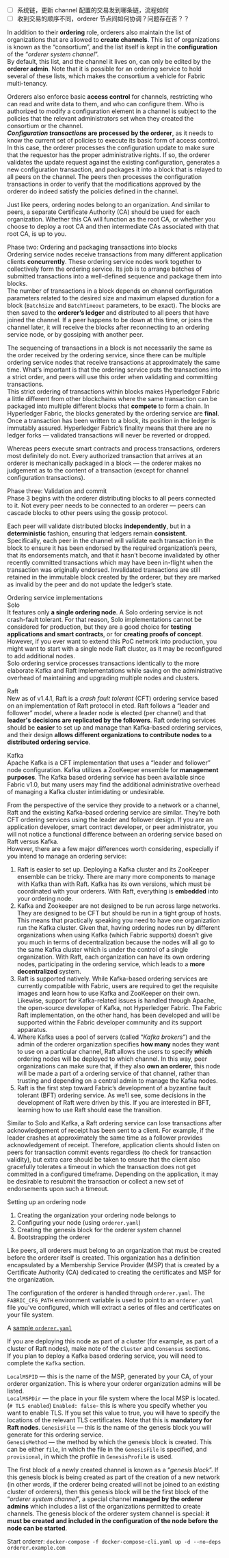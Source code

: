 - [ ] 系统链，更新 channel 配置的交易发到哪条链，流程如何
- [ ] 收到交易的顺序不同，orderer 节点间如何协调？问题存在否？？

In addition to their **ordering** role, orderers also maintain the list of organizations that are allowed to **create channels**. This list of organizations is known as the “consortium”, and the list itself is kept in the **configuration** of the “*orderer system channel*”.  
By default, this list, and the channel it lives on, can only be edited by the **orderer admin**. Note that it is possible for an ordering service to hold several of these lists, which makes the consortium a vehicle for Fabric multi-tenancy.

Orderers also enforce basic **access control** for channels, restricting who can read and write data to them, and who can configure them. Who is authorized to modify a configuration element in a channel is subject to the policies that the relevant administrators set when they created the consortium or the channel.  
***Configuration transactions* are processed by the orderer**, as it needs to know the current set of policies to execute its basic form of access control. In this case, the orderer processes the configuration update to make sure that the requestor has the proper administrative rights. If so, the orderer validates the update request against the existing configuration, generates a new configuration transaction, and packages it into a block that is relayed to all peers on the channel. The peers then processes the configuration transactions in order to verify that the modifications approved by the orderer do indeed satisfy the policies defined in the channel.

Just like peers, ordering nodes belong to an organization. And similar to peers, a separate Certificate Authority (CA) should be used for each organization. Whether this CA will function as the root CA, or whether you choose to deploy a root CA and then intermediate CAs associated with that root CA, is up to you.

Phase two: Ordering and packaging transactions into blocks  
Ordering service nodes receive transactions from many different application clients **concurrently**. These ordering service nodes work together to collectively form the ordering service. Its job is to arrange batches of submitted transactions into a well-defined sequence and package them into blocks.  
The number of transactions in a block depends on channel configuration parameters related to the desired size and maximum elapsed duration for a block (`BatchSize` and `BatchTimeout` parameters, to be exact). The blocks are then saved to the **orderer’s ledger** and distributed to all peers that have joined the channel. If a peer happens to be down at this time, or joins the channel later, it will receive the blocks after reconnecting to an ordering service node, or by gossiping with another peer.

The sequencing of transactions in a block is not necessarily the same as the order received by the ordering service, since there can be multiple ordering service nodes that receive transactions at approximately the same time. What’s important is that the ordering service puts the transactions into a strict order, and peers will use this order when validating and committing transactions.  
This strict ordering of transactions within blocks makes Hyperledger Fabric a little different from other blockchains where the same transaction can be packaged into multiple different blocks that **compete** to form a chain. In Hyperledger Fabric, the blocks generated by the ordering service are **final**. Once a transaction has been written to a block, its position in the ledger is immutably assured. Hyperledger Fabric’s finality means that there are no ledger forks — validated transactions will never be reverted or dropped.

Whereas peers execute smart contracts and process transactions, orderers most definitely do not. Every authorized transaction that arrives at an orderer is mechanically packaged in a block — the orderer makes no judgement as to the content of a transaction (except for channel configuration transactions).


Phase three: Validation and commit  
Phase 3 begins with the orderer distributing blocks to all peers connected to it. Not every peer needs to be connected to an orderer — peers can cascade blocks to other peers using the gossip protocol.

Each peer will validate distributed blocks **independently**, but in a **deterministic** fashion, ensuring that ledgers remain **consistent**. Specifically, each peer in the channel will validate each transaction in the block to ensure it has been endorsed by the required organization’s peers, that its endorsements match, and that it hasn’t become invalidated by other recently committed transactions which may have been in-flight when the transaction was originally endorsed. Invalidated transactions are still retained in the immutable block created by the orderer, but they are marked as invalid by the peer and do not update the ledger’s state.


Ordering service implementations  
Solo  
It features only **a single ordering node**. A Solo ordering service is not crash-fault tolerant. For that reason, Solo implementations cannot be considered for production, but they are a good choice for **testing applications and smart contracts**, or for **creating proofs of concept**. However, if you ever want to extend this PoC network into production, you might want to start with a single node Raft cluster, as it may be reconfigured to add additional nodes.  
Solo ordering service processes transactions identically to the more elaborate Kafka and Raft implementations while saving on the administrative overhead of maintaining and upgrading multiple nodes and clusters.

Raft  
New as of v1.4.1, Raft is a *crash fault tolerant* (CFT) ordering service based on an implementation of Raft protocol in etcd. Raft follows a “leader and follower” model, where a leader node is elected (per channel) and that **leader's decisions are replicated by the followers**. Raft ordering services should be **easier** to set up and manage than Kafka-based ordering services, and their design **allows different organizations to contribute nodes to a distributed ordering service**.

Kafka  
Apache Kafka is a CFT implementation that uses a “leader and follower” node configuration. Kafka utilizes a ZooKeeper ensemble for **management purposes**. The Kafka based ordering service has been available since Fabric v1.0, but many users may find the additional administrative overhead of managing a Kafka cluster intimidating or undesirable.

From the perspective of the service they provide to a network or a channel, Raft and the existing Kafka-based ordering service are similar. They’re both CFT ordering services using the leader and follower design. If you are an application developer, smart contract developer, or peer administrator, you will not notice a functional difference between an ordering service based on Raft versus Kafka.  
However, there are a few major differences worth considering, especially if you intend to manage an ordering service:  
1. Raft is easier to set up. Deploying a Kafka cluster and its ZooKeeper ensemble can be tricky. There are many more components to manage with Kafka than with Raft. Kafka has its own versions, which must be coordinated with your orderers. With Raft, everything is **embedded** into your ordering node.  
2. Kafka and Zookeeper are not designed to be run across large networks. They are designed to be CFT but should be run in a tight group of hosts. This means that practically speaking you need to have one organization run the Kafka cluster. Given that, having ordering nodes run by different organizations when using Kafka (which Fabric supports) doesn’t give you much in terms of decentralization because the nodes will all go to the same Kafka cluster which is under the control of a single organization. With Raft, each organization can have its own ordering nodes, participating in the ordering service, which leads to a **more decentralized** system.  
3. Raft is supported natively. While Kafka-based ordering services are currently compatible with Fabric, users are required to get the requisite images and learn how to use Kafka and ZooKeeper on their own. Likewise, support for Kafka-related issues is handled through Apache, the open-source developer of Kafka, not Hyperledger Fabric. The Fabric Raft implementation, on the other hand, has been developed and will be supported within the Fabric developer community and its support apparatus.
4. Where Kafka uses a pool of servers (called “*Kafka brokers*”) and the admin of the orderer organization specifies **how many** nodes they want to use on a particular channel, Raft allows the users to specify **which** ordering nodes will be deployed to which channel. In this way, peer organizations can make sure that, if they also **own an orderer**, this node will be made a part of a ordering service of that channel, rather than trusting and depending on a central admin to manage the Kafka nodes.
5. Raft is the first step toward Fabric’s development of a byzantine fault tolerant (BFT) ordering service. As we’ll see, some decisions in the development of Raft were driven by this. If you are interested in BFT, learning how to use Raft should ease the transition.

Similar to Solo and Kafka, a Raft ordering service can lose transactions after acknowledgement of receipt has been sent to a client. For example, if the leader crashes at approximately the same time as a follower provides acknowledgement of receipt. Therefore, application clients should listen on peers for transaction commit events regardless (to check for transaction validity), but extra care should be taken to ensure that the client also gracefully tolerates a timeout in which the transaction does not get committed in a configured timeframe. Depending on the application, it may be desirable to resubmit the transaction or collect a new set of endorsements upon such a timeout.

Setting up an ordering node
1. Creating the organization your ordering node belongs to
2. Configuring your node (using `orderer.yaml`)
3. Creating the genesis block for the orderer system channel
4. Bootstrapping the orderer

Like peers, all orderers must belong to an organization that must be created before the orderer itself is created. This organization has a definition encapsulated by a Membership Service Provider (MSP) that is created by a Certificate Authority (CA) dedicated to creating the certificates and MSP for the organization.

The configuration of the orderer is handled through `orderer.yaml`. The `FABRIC_CFG_PATH` environment variable is used to point to an `orderer.yaml` file you’ve configured, which will extract a series of files and certificates on your file system.  

A [sample `orderer.yaml`](https://github.com/hyperledger/fabric/blob/release-1.4/sampleconfig/orderer.yaml)

If you are deploying this node as part of a cluster (for example, as part of a cluster of Raft nodes), make note of the `Cluster` and `Consensus` sections.  
If you plan to deploy a Kafka based ordering service, you will need to complete the `Kafka` section.

`LocalMSPID` — this is the name of the MSP, generated by your CA, of your orderer organization. This is where your orderer organization admins will be listed.  
`LocalMSPDir` — the place in your file system where the local MSP is located.  
(`# TLS enabled`) `Enabled: false`- this is where you specify whether you want to enable TLS. If you set this value to true, you will have to specify the locations of the relevant TLS certificates. Note that this is **mandatory for Raft nodes**.
`GenesisFile` — this is the name of the genesis block you will generate for this ordering service.  
`GenesisMethod` — the method by which the genesis block is created. This can be either `file`, in which the file in the `GenesisFile` is specified, and `provisional`, in which the profile in `GenesisProfile` is used.


The first block of a newly created channel is known as a “*genesis block*”. If this genesis block is being created as part of the creation of a new network (in other words, if the orderer being created will not be joined to an existing cluster of orderers), then this genesis block will be the first block of the “*orderer system channel*”, a special channel **managed by the orderer admins** which includes a list of the organizations permitted to create channels. The genesis block of the orderer system channel is special: **it must be created and included in the configuration of the node before the node can be started**.

Start orderer: `docker-compose -f docker-compose-cli.yaml up -d --no-deps orderer.example.com`